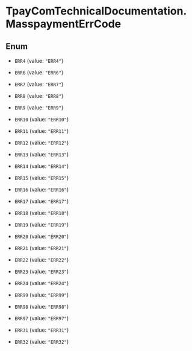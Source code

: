 # TpayComTechnicalDocumentation.MasspaymentErrCode

## Enum


* `ERR4` (value: `"ERR4"`)

* `ERR6` (value: `"ERR6"`)

* `ERR7` (value: `"ERR7"`)

* `ERR8` (value: `"ERR8"`)

* `ERR9` (value: `"ERR9"`)

* `ERR10` (value: `"ERR10"`)

* `ERR11` (value: `"ERR11"`)

* `ERR12` (value: `"ERR12"`)

* `ERR13` (value: `"ERR13"`)

* `ERR14` (value: `"ERR14"`)

* `ERR15` (value: `"ERR15"`)

* `ERR16` (value: `"ERR16"`)

* `ERR17` (value: `"ERR17"`)

* `ERR18` (value: `"ERR18"`)

* `ERR19` (value: `"ERR19"`)

* `ERR20` (value: `"ERR20"`)

* `ERR21` (value: `"ERR21"`)

* `ERR22` (value: `"ERR22"`)

* `ERR23` (value: `"ERR23"`)

* `ERR24` (value: `"ERR24"`)

* `ERR99` (value: `"ERR99"`)

* `ERR98` (value: `"ERR98"`)

* `ERR97` (value: `"ERR97"`)

* `ERR31` (value: `"ERR31"`)

* `ERR32` (value: `"ERR32"`)


